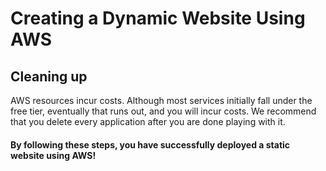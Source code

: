 # Creating a Dynamic Website Using AWS


## Cleaning up

AWS resources incur costs. Although most services initially fall under the free tier, eventually that runs out, and you will incur costs. We recommend that you delete every application after you are done playing with it.

#### By following these steps, you have successfully deployed a static website using AWS!
